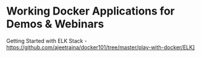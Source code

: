 # Working Docker Applications for Demos & Webinars

Getting Started with ELK Stack -  https://github.com/ajeetraina/docker101/tree/master/play-with-docker/ELK]
